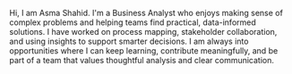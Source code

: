 Hi, I am Asma Shahid. I'm a Business Analyst who enjoys making sense of complex problems and helping teams find practical, data-informed solutions. I have worked on process mapping, stakeholder collaboration, and using insights to support smarter decisions. I am always into opportunities where I can keep learning, contribute meaningfully, and be part of a team that values thoughtful analysis and clear communication.

